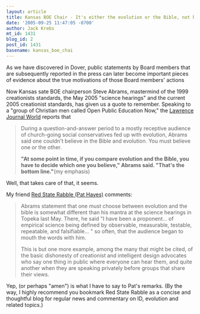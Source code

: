 ```yaml
---
layout: article
title: Kansas BOE Chair - It's either the evolution or the Bible, not both
date: '2005-09-25 11:47:05 -0700'
author: Jack Krebs
mt_id: 1431
blog_id: 2
post_id: 1431
basename: kansas_boe_chai
---
```

As we have discovered in Dover, public statements by Board members that are subsequently reported in the press can later become important pieces of evidence about the true motivations of those Board members' actions

Now Kansas sate BOE chairperson Steve Abrams, mastermind of the 1999 creationists standards, the May 2005 "science hearings" and the current 2005 creationist standards, has given us a quote to remember.  Speaking to a "group of Christian men called Open Public Education Now," the [Lawrence Journal World](http://www2.ljworld.com/news/2005/sep/24/official_its_evolution_or_bible_not_both/) reports that 

> During a question-and-answer period to a mostly receptive audience of church-going social conservatives fed up with evolution, Abrams said one couldn't believe in the Bible and evolution. You must believe one or the other.
> 
> **"At some point in time, if you compare evolution and the Bible, you have to decide which one you believe," Abrams said. "That's the bottom line."**(my emphasis)

Well, that takes care of that, it seems.

My friend [ Red State Rabble (Pat Hayes)](http://redstaterabble.blogspot.com/) comments:

> Abrams statement that one must choose between evolution and the bible is somewhat different than his mantra at the science hearings in Topeka last May. There, he said "I have been a proponent... of empirical science being defined by observable, measurable, testable, repeatable, and falsifiable... " so often, that the audience began to mouth the words with him.
> 
> This is but one more example, among the many that might be cited, of the basic dishonesty of creationist and intelligent design advocates who say one thing in public where everyone can hear them, and quite another when they are speaking privately before groups that share their views.

Yep, (or perhaps "amen") is what I have to say to Pat's remarks.  (By the way, I highly recommend you bookmark Red State Rabble as a concise and thoughtful blog for regular news and commentary on ID, evolution and related topics.)
